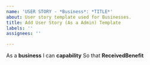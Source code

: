 ```yaml
---
name: 'USER STORY - *Business*: *TITLE*'
about: User story template used for Businesses.
title: Add User Story (As a Admin) Template
labels: ''
assignees: ''

---
```


As a **business**
I can **capability**
So that **ReceivedBenefit**
